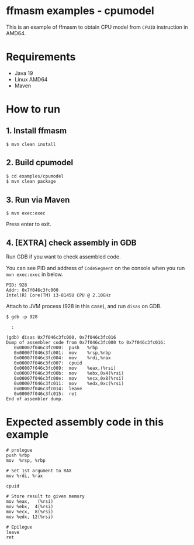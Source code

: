 ffmasm examples - cpumodel
===================

This is an example of ffmasm to obtain CPU model from `CPUID` instruction in AMD64.

# Requirements

* Java 19
* Linux AMD64
* Maven

# How to run

## 1. Install ffmasm

```bash
$ mvn clean install
```

## 2. Build cpumodel

```bash
$ cd examples/cpumodel
$ mvn clean package
```

## 3. Run via Maven

```
$ mvn exec:exec
```

Press enter to exit.

## 4. [EXTRA] check assembly in GDB

Run GDB if you want to check assembled code.

You can see PID and address of `CodeSegment` on the console when you run `mvn exec:exec` in below.

```
PID: 928
Addr: 0x7f046c3fc000
Intel(R) Core(TM) i3-8145U CPU @ 2.10GHz
```

Attach to JVM process (928 in this case), and run `disas` on GDB.

```
$ gdb -p 928

  :

(gdb) disas 0x7f046c3fc000, 0x7f046c3fc016
Dump of assembler code from 0x7f046c3fc000 to 0x7f046c3fc016:
   0x00007f046c3fc000:  push   %rbp
   0x00007f046c3fc001:  mov    %rsp,%rbp
   0x00007f046c3fc004:  mov    %rdi,%rax
   0x00007f046c3fc007:  cpuid
   0x00007f046c3fc009:  mov    %eax,(%rsi)
   0x00007f046c3fc00b:  mov    %ebx,0x4(%rsi)
   0x00007f046c3fc00e:  mov    %ecx,0x8(%rsi)
   0x00007f046c3fc011:  mov    %edx,0xc(%rsi)
   0x00007f046c3fc014:  leave
   0x00007f046c3fc015:  ret
End of assembler dump.
```

# Expected assembly code in this example

```assembly
# prologue
push %rbp
mov  %rsp, %rbp

# Set 1st argument to RAX
mov %rdi, %rax

cpuid

# Store result to given memory
mov %eax,   (%rsi)
mov %ebx,  4(%rsi)
mov %ecx,  8(%rsi)
mov %edx, 12(%rsi)

# Epilogue
leave
ret
```
